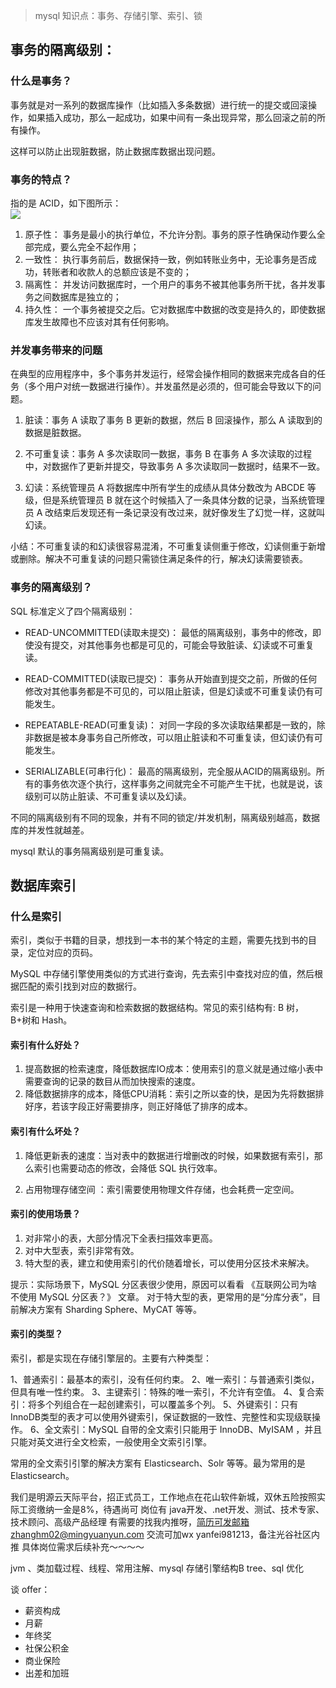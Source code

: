 > mysql 知识点：事务、存储引擎、索引、锁

## 事务的隔离级别：
### 什么是事务？
事务就是对一系列的数据库操作（比如插入多条数据）进行统一的提交或回滚操作，如果插入成功，那么一起成功，如果中间有一条出现异常，那么回滚之前的所有操作。

这样可以防止出现脏数据，防止数据库数据出现问题。
### 事务的特点？  
指的是 ACID，如下图所示：  
![](https://cdn.jsdelivr.net/gh/easterfan/picgo/blingbling/2020/20210310180007.png)

1. 原子性： 事务是最小的执行单位，不允许分割。事务的原子性确保动作要么全部完成，要么完全不起作用；
2. 一致性： 执行事务前后，数据保持一致，例如转账业务中，无论事务是否成功，转账者和收款人的总额应该是不变的；
3. 隔离性： 并发访问数据库时，一个用户的事务不被其他事务所干扰，各并发事务之间数据库是独立的；
4. 持久性： 一个事务被提交之后。它对数据库中数据的改变是持久的，即使数据库发生故障也不应该对其有任何影响。

### 并发事务带来的问题
在典型的应用程序中，多个事务并发运行，经常会操作相同的数据来完成各自的任务（多个用户对统一数据进行操作）。并发虽然是必须的，但可能会导致以下的问题。  

1. 脏读：事务 A 读取了事务 B 更新的数据，然后 B 回滚操作，那么 A 读取到的数据是脏数据。

2. 不可重复读：事务 A 多次读取同一数据，事务 B 在事务 A 多次读取的过程中，对数据作了更新并提交，导致事务 A 多次读取同一数据时，结果不一致。  

3. 幻读：系统管理员 A 将数据库中所有学生的成绩从具体分数改为 ABCDE 等级，但是系统管理员 B 就在这个时候插入了一条具体分数的记录，当系统管理员 A 改结束后发现还有一条记录没有改过来，就好像发生了幻觉一样，这就叫幻读。

小结：不可重复读的和幻读很容易混淆，不可重复读侧重于修改，幻读侧重于新增或删除。解决不可重复读的问题只需锁住满足条件的行，解决幻读需要锁表。

### 事务的隔离级别？
SQL 标准定义了四个隔离级别：

- READ-UNCOMMITTED(读取未提交)： 最低的隔离级别，事务中的修改，即使没有提交，对其他事务也都是可见的，可能会导致脏读、幻读或不可重复读。

- READ-COMMITTED(读取已提交)： 事务从开始直到提交之前，所做的任何修改对其他事务都是不可见的，可以阻止脏读，但是幻读或不可重复读仍有可能发生。

- REPEATABLE-READ(可重复读)： 对同一字段的多次读取结果都是一致的，除非数据是被本身事务自己所修改，可以阻止脏读和不可重复读，但幻读仍有可能发生。

- SERIALIZABLE(可串行化)： 最高的隔离级别，完全服从ACID的隔离级别。所有的事务依次逐个执行，这样事务之间就完全不可能产生干扰，也就是说，该级别可以防止脏读、不可重复读以及幻读。

不同的隔离级别有不同的现象，并有不同的锁定/并发机制，隔离级别越高，数据库的并发性就越差。  

mysql 默认的事务隔离级别是可重复读。


## 数据库索引
### 什么是索引
索引，类似于书籍的目录，想找到一本书的某个特定的主题，需要先找到书的目录，定位对应的页码。

MySQL 中存储引擎使用类似的方式进行查询，先去索引中查找对应的值，然后根据匹配的索引找到对应的数据行。

索引是一种用于快速查询和检索数据的数据结构。常见的索引结构有: B 树， B+树和 Hash。  

#### 索引有什么好处？
1. 提高数据的检索速度，降低数据库IO成本：使用索引的意义就是通过缩小表中需要查询的记录的数目从而加快搜索的速度。
2. 降低数据排序的成本，降低CPU消耗：索引之所以查的快，是因为先将数据排好序，若该字段正好需要排序，则正好降低了排序的成本。

#### 索引有什么坏处？
1. 降低更新表的速度：当对表中的数据进行增删改的时候，如果数据有索引，那么索引也需要动态的修改，会降低 SQL 执行效率。

2. 占用物理存储空间 ：索引需要使用物理文件存储，也会耗费一定空间。

#### 索引的使用场景？
1. 对非常小的表，大部分情况下全表扫描效率更高。
2. 对中大型表，索引非常有效。
3. 特大型的表，建立和使用索引的代价随着增长，可以使用分区技术来解决。

提示：实际场景下，MySQL 分区表很少使用，原因可以看看 《互联网公司为啥不使用 MySQL 分区表？》 文章。
对于特大型的表，更常用的是“分库分表”，目前解决方案有 Sharding Sphere、MyCAT 等等。  


#### 索引的类型？
索引，都是实现在存储引擎层的。主要有六种类型：  

1、普通索引：最基本的索引，没有任何约束。
2、唯一索引：与普通索引类似，但具有唯一性约束。
3、主键索引：特殊的唯一索引，不允许有空值。
4、复合索引：将多个列组合在一起创建索引，可以覆盖多个列。
5、外键索引：只有InnoDB类型的表才可以使用外键索引，保证数据的一致性、完整性和实现级联操作。
6、全文索引：MySQL 自带的全文索引只能用于 InnoDB、MyISAM ，并且只能对英文进行全文检索，一般使用全文索引引擎。  

常用的全文索引引擎的解决方案有 Elasticsearch、Solr 等等。最为常用的是 Elasticsearch。  

我们是明源云天际平台，招正式员工，工作地点在花山软件新城，双休五险按照实际工资缴纳一金是8%，待遇尚可
岗位有 java开发、.net开发、测试、技术专家、技术顾问、高级产品经理
有需要的找我内推呀，简历可发邮箱zhanghm02@mingyuanyun.com
交流可加wx yanfei981213，备注光谷社区内推
具体岗位需求后续补充～～～～


jvm 、类加载过程、线程、常用注解、mysql 存储引擎结构B tree、sql 优化

谈 offer：
- 薪资构成
- 月薪
- 年终奖
- 社保公积金
- 商业保险
- 出差和加班
